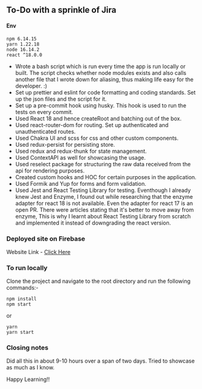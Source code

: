 ## To-Do with a sprinkle of Jira

#### Env

```
npm 6.14.15
yarn 1.22.18
node 16.14.2
react ^18.0.0
```

- Wrote a bash script which is run every time the app is run locally or built. The script checks whether node modules exists and also calls another file that I wrote down for aliasing, thus making life easy for the developer. :)
- Set up prettier and eslint for code formatting and coding standards. Set up the json files and the script for it.
- Set up a pre-commit hook using husky. This hook is used to run the tests on every commit.
- Used React 18 and hence createRoot and batching out of the box.
- Used react-router-dom for routing. Set up authenticated and unauthenticated routes.
- Used Chakra UI and scss for css and other custom components.
- Used redux-persist for persisting store.
- Used redux and redux-thunk for state management.
- Used ContextAPI as well for showcasing the usage.
- Used reselect package for structuring the raw data received from the api for rendering purposes.
- Created custom hooks and HOC for certain purposes in the application.
- Used Formik and Yup for forms and form validation.
- Used Jest and React Testing Library for testing. Eventhough I already knew Jest and Enzyme, I found out while researching that the enzyme adapter for react 18 is not available. Even the adapter for react 17 is an open PR. There were articles stating that it's better to move away from enzyme, This is why I learnt about React Testing Library from scratch and implemented it instead of downgrading the react version.

### Deployed site on Firebase

Website Link - [Click Here](https://todojira-45de6.web.app/)

### To run locally

Clone the project and navigate to the root directory and run the following commands:-

```
npm install
npm start
```

or

```
yarn
yarn start
```

### Closing notes

Did all this in about 9-10 hours over a span of two days. Tried to showcase as much as I know.

Happy Learning!!
